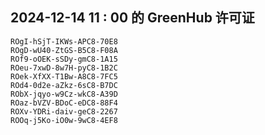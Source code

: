 ## 2024-12-14 11 : 00 的 GreenHub 许可证
```
ROgI-hSjT-IKWs-APC8-70E8
ROgD-wU40-ZtGS-B5C8-F08A
ROf9-oOEK-sSDy-gmC8-1A15
ROeu-7xwD-8w7H-pyC8-1B2C
ROek-XfXX-T1Bw-A8C8-7FC5
ROd4-0d2e-aZkz-6sC8-B7DC
RObX-jqyo-w9Cz-wkC8-A39D
ROaz-bVZV-BDoC-eDC8-88F4
ROXv-YDRi-daiv-geC8-2267
ROOq-j5Ko-iO0w-9wC8-4EF8
```
